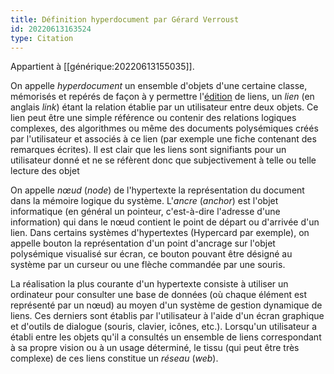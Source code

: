 ```yaml
---
title: Définition hyperdocument par Gérard Verroust
id: 20220613163524
type: Citation
---
```


Appartient à [[générique:20220613155035]].

On appelle _hyperdocument_ un ensemble d'objets d'une certaine classe, mémorisés et repérés de façon à y permettre l'[édition](http://www.universalis-edu.com.ezproxy.u-bordeaux-montaigne.fr/encyclopedie/edition/) de liens, un _lien_ (en anglais _link_) étant la relation établie par un utilisateur entre deux objets. Ce lien peut être une simple référence ou contenir des relations logiques complexes, des algorithmes ou même des documents polysémiques créés par l'utilisateur et associés à ce lien (par exemple une fiche contenant des remarques écrites). Il est clair que les liens sont signifiants pour un utilisateur donné et ne se réfèrent donc que subjectivement à telle ou telle lecture des objet

On appelle _nœud_ (_node_) de l'hypertexte la représentation du document dans la mémoire logique du système. L'_ancre_ (_anchor_) est l'objet informatique (en général un pointeur, c'est-à-dire l'adresse d'une information) qui dans le nœud contient le point de départ ou d'arrivée d'un lien. Dans certains systèmes d'hypertextes (Hypercard par exemple), on appelle bouton la représentation d'un point d'ancrage sur l'objet polysémique visualisé sur écran, ce bouton pouvant être désigné au système par un curseur ou une flèche commandée par une souris.

La réalisation la plus courante d'un hypertexte consiste à utiliser un ordinateur pour consulter une base de données (où chaque élément est représenté par un nœud) au moyen d'un système de gestion dynamique de liens. Ces derniers sont établis par l'utilisateur à l'aide d'un écran graphique et d'outils de dialogue (souris, clavier, icônes, etc.). Lorsqu'un utilisateur a établi entre les objets qu'il a consultés un ensemble de liens correspondant à sa propre vision ou à un usage déterminé, le tissu (qui peut être très complexe) de ces liens constitue un _réseau_ (_web_).